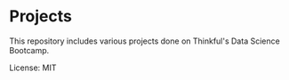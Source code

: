 # Projects

This repository includes various projects done on Thinkful's Data Science Bootcamp.

License: MIT
